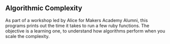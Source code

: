 ## Algorithmic Complexity

As part of a workshop led by Alice for Makers Academy Alumni, this programs prints out the time it takes to run a few ruby functions. The objective is a learning one, to understand how algorithms perform when you scale the complexity.
